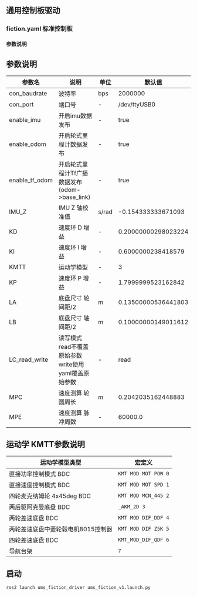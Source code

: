 ##  通用控制板驱动 

### fiction.yaml 标准控制板

#### 参数说明
## 参数说明

| 参数名            | 说明                                 | 单位 | 默认值 |
|----------------|------------------------------------|---|---|
| con_baudrate   | 波特率                                | bps | 2000000 |
| con_port       | 端口号                                | - | /dev/ttyUSB0 |
| enable_imu     | 开启imu数据发布                          | - | true |
| enable_odom    | 开启轮式里程计数据发布                        | - | true |
| enable_tf_odom | 开启轮式里程计Tf广播数据发布(odom->base_link)   | - | true |
| IMU_Z          | IMU Z 轴校准值                         | s/rad | -0.154333333671093 |
| KD             | 速度环 D 增益                           | - | 0.20000000298023224 |
| KI             | 速度环 I 增益                           | - | 0.6000000238418579 |
| KMTT           | 运动学模型                              | - | 3 |
| KP             | 速度环 P 增益                           | - | 1.7999999523162842 |
| LA             | 底盘尺寸 轮间距/2                         | m | 0.13500000536441803 |
| LB             | 底盘尺寸 轴间距/2                         | m | 0.10000000149011612 |
| LC_read_write  | 读写模式 read不覆盖原始参数 write使用yaml覆盖原始参数 | - | read |
| MPC            | 速度测算 轮圆周长                          | m | 0.2042035162448883 |
| MPE            | 速度测算 脉冲周数                          | - | 60000.0 |

## 运动学 KMTT参数说明
| 运动学模型类型 | 宏定义 |
|---|---|
| 直接功率控制模式 BDC | `KMT MOD MOT POW 0` |
| 直接速度控制模式 BDC | `KMT MOD MOT SPD 1` |
| 四轮麦克纳姆轮 4x45deg BDC | `KMT MOD MCN_445 2` |
| 两后驱阿克曼底盘 BDC | `_AKM_2D 3` |
| 两轮差速底盘 BDC | `KMT MOD DIF_DDF 4` |
| 两轮差速底盘中菱轮毂电机8015控制器 | `KMT MOD DIF Z5K 5` |
| 四轮差速底盘 BDC | `KMT_MOD_DIF_QDF 6` |
| 导航台架 | `7` |

## 启动
```
ros2 launch ums_fiction_driver ums_fiction_v1.launch.py
```